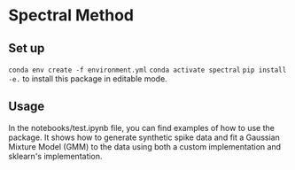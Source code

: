 # Spectral Method

## Set up
`conda env create -f environment.yml`
`conda activate spectral`
`pip install -e.` to install this package in editable mode.

## Usage
In the notebooks/test.ipynb file, you can find examples of how to use the package. It shows how to generate synthetic spike data and fit a Gaussian Mixture Model (GMM) to the data using both a custom implementation and sklearn's implementation.